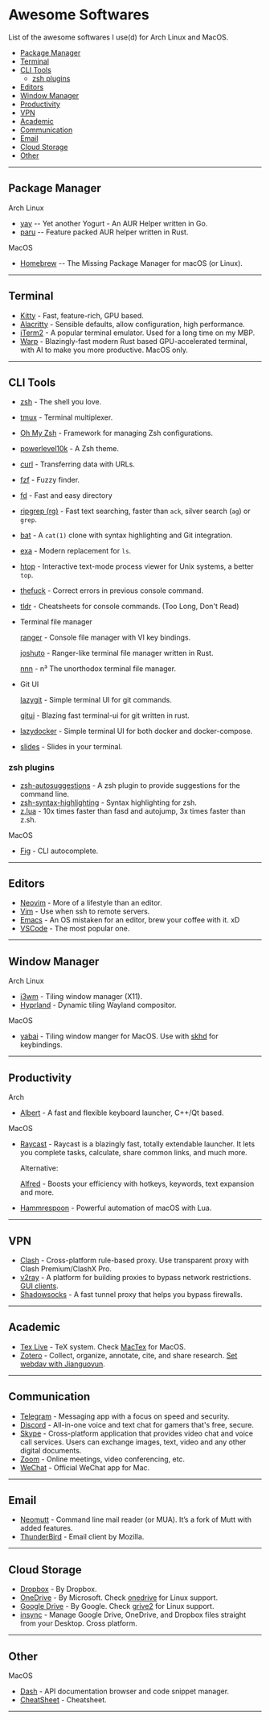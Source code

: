 # Awesome Softwares

List of the awesome softwares I use(d) for Arch Linux and MacOS.

<!-- toc -->

- [Package Manager](#package-manager)
- [Terminal](#terminal)
- [CLI Tools](#cli-tools)
  * [zsh plugins](#zsh-plugins)
- [Editors](#editors)
- [Window Manager](#window-manager)
- [Productivity](#productivity)
- [VPN](#vpn)
- [Academic](#academic)
- [Communication](#communication)
- [Email](#email)
- [Cloud Storage](#cloud-storage)
- [Other](#other)

<!-- tocstop -->

---

## Package Manager

Arch Linux

- [yay](https://github.com/Jguer/yay) -- Yet another Yogurt - An AUR Helper written in Go.
- [paru](https://github.com/Morganamilo/paru) -- Feature packed AUR helper written in Rust.

MacOS

- [Homebrew](https://brew.sh/) -- The Missing Package Manager for macOS (or Linux).

---

## Terminal

- [Kitty](https://sw.kovidgoyal.net/kitty/) - Fast, feature-rich, GPU based.
- [Alacritty](https://alacritty.org/) - Sensible defaults, allow configuration, high performance.
- [iTerm2](https://www.iterm2.com/) - A popular terminal emulator. Used for a long time on my MBP.
- [Warp](https://www.warp.dev/) - Blazingly-fast modern Rust based GPU-accelerated terminal, with AI to make you more productive. MacOS only.

---

## CLI Tools

- [zsh](https://www.zsh.org/) - The shell you love.
- [tmux](https://github.com/tmux/tmux) - Terminal multiplexer.
- [Oh My Zsh](https://ohmyz.sh/) - Framework for managing Zsh configurations.
- [powerlevel10k](https://github.com/romkatv/powerlevel10k) - A Zsh theme.
- [curl](https://curl.se/) - Transferring data with URLs.
- [fzf](https://github.com/junegunn/fzf) - Fuzzy finder.
- [fd](https://github.com/sharkdp/fd) - Fast and easy directory
- [ripgrep (rg)](https://github.com/BurntSushi/ripgrep) - Fast text searching, faster than `ack`, silver search (`ag`) or `grep`.
- [bat](https://github.com/sharkdp/bat) - A `cat(1)` clone with syntax highlighting and Git integration.
- [exa](https://the.exa.website/) - Modern replacement for `ls`.
- [htop](https://github.com/hishamhm/htop) - Interactive text-mode process viewer for Unix systems, a better `top`.
- [thefuck](https://github.com/nvbn/thefuck) - Correct errors in previous console command.
- [tldr](https://tldr.sh/) - Cheatsheets for console commands. (Too Long, Don't Read)
- Terminal file manager

  [ranger](https://github.com/ranger/ranger) - Console file manager with VI key bindings.

  [joshuto](https://github.com/kamiyaa/joshuto) - Ranger-like terminal file manager written in Rust.

  [nnn](https://github.com/jarun/nnn) - n³ The unorthodox terminal file manager.

- Git UI

  [lazygit](https://github.com/jesseduffield/lazygit) - Simple terminal UI for git commands.

  [gitui](https://github.com/extrawurst/gitui) - Blazing fast terminal-ui for git written in rust.

- [lazydocker](https://github.com/jesseduffield/lazydocker) - Simple terminal UI for both docker and docker-compose.
- [slides](https://maaslalani.com/slides/) - Slides in your terminal.

### zsh plugins

- [zsh-autosuggestions](https://github.com/zsh-users/zsh-autosuggestions) - A zsh plugin to provide suggestions for the command line.
- [zsh-syntax-highlighting](https://github.com/zsh-users/zsh-syntax-highlighting) - Syntax highlighting for zsh.
- [z.lua](https://github.com/skywind3000/z.lua) - 10x times faster than fasd and autojump, 3x times faster than z.sh.

MacOS

- [Fig](https://github.com/withfig/autocomplete) - CLI autocomplete.

---

## Editors

- [Neovim](https://neovim.io/) - More of a lifestyle than an editor.
- [Vim](http://www.vim.org/) - Use when ssh to remote servers.
- [Emacs](https://www.gnu.org/software/emacs/) - An OS mistaken for an editor, brew your coffee with it. xD
- [VSCode](https://code.visualstudio.com/) - The most popular one.

---

## Window Manager

Arch Linux

- [i3wm](https://i3wm.org/) - Tiling window manager (X11).
- [Hyprland](https://hyprland.org/) - Dynamic tiling Wayland compositor.

MacOS

- [yabai](https://github.com/koekeishiya/yabai) - Tiling window manger for MacOS. Use with [skhd](https://github.com/koekeishiya/skhd) for keybindings.

---

## Productivity

Arch

- [Albert](https://albertlauncher.github.io/) - A fast and flexible keyboard launcher, C++/Qt based.

MacOS

- [Raycast](https://www.raycast.com/) - Raycast is a blazingly fast, totally extendable launcher. It lets you complete tasks, calculate, share common links, and much more.

  Alternative:

  [Alfred](https://www.alfredapp.com/) - Boosts your efficiency with hotkeys, keywords, text expansion and more.

- [Hammrespoon](https://www.hammerspoon.org/) - Powerful automation of macOS with Lua.

---

## VPN

- [Clash](https://dreamacro.github.io/clash/) - Cross-platform rule-based proxy. Use transparent proxy with Clash Premium/ClashX Pro.
- [v2ray](https://www.v2fly.org/) - A platform for building proxies to bypass network restrictions. [GUI clients](https://www.v2fly.org/awesome/tools.html#%E7%AC%AC%E4%B8%89%E6%96%B9%E5%9B%BE%E5%BD%A2%E5%AE%A2%E6%88%B7%E7%AB%AF).
- [Shadowsocks](https://shadowsocks.org/) - A fast tunnel proxy that helps you bypass firewalls.

---

## Academic

- [Tex Live](https://www.tug.org/texlive/) - TeX system. Check [MacTex](https://www.tug.org/mactex/) for MacOS.
- [Zotero](https://www.zotero.org/) - Collect, organize, annotate, cite, and share research. [Set webdav with Jianguoyun](https://help.jianguoyun.com/?p=3168).

---

## Communication

- [Telegram](https://desktop.telegram.org) - Messaging app with a focus on speed and security.
- [Discord](https://discordapp.com/) - All-in-one voice and text chat for gamers that's free, secure.
- [Skype](https://www.skype.com/) - Cross-platform application that provides video chat and voice call services. Users can exchange images, text, video and any other digital documents.
- [Zoom](https://zoom.us/) - Online meetings, video conferencing, etc.
- [WeChat](https://itunes.apple.com/app/wechat/id836500024?mt=12) - Official WeChat app for Mac.

---

## Email

- [Neomutt](https://neomutt.org/) - Command line mail reader (or MUA). It’s a fork of Mutt with added features.
- [ThunderBird](https://www.mozilla.org/en-US/thunderbird/) - Email client by Mozilla.

---

## Cloud Storage

- [Dropbox](https://www.dropbox.com/) - By Dropbox.
- [OneDrive](https://onedrive.live.com) - By Microsoft. Check [onedrive](https://github.com/abraunegg/onedrive/) for Linux support.
- [Google Drive](https://drive.google.com/) - By Google. Check [grive2](https://github.com/vitalif/grive2) for Linux support.
- [insync](https://www.insynchq.com/) - Manage Google Drive, OneDrive, and Dropbox files straight from your Desktop. Cross platform.

---

## Other

MacOS

- [Dash](https://kapeli.com/dash) - API documentation browser and code snippet manager.
- [CheatSheet](https://www.mediaatelier.com/CheatSheet/) - Cheatsheet.

---
